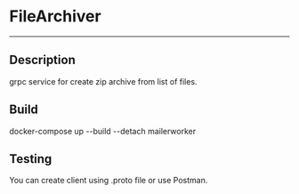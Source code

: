 # FileArchiver
____
## Description
grpc service for create zip archive from list of files. 

## Build
docker-compose up --build --detach mailerworker

## Testing
You can create client using .proto file or use Postman.